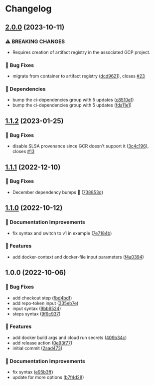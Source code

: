# Changelog

## [2.0.0](https://github.com/agrc/cloud-run-docker-deploy-composite-action/compare/v1.1.2...v2.0.0) (2023-10-11)


### ⚠ BREAKING CHANGES

* Requires creation of artifact registry in the associated GCP project.

### 🐛 Bug Fixes

* migrate from container to artifact registry ([dcd9621](https://github.com/agrc/cloud-run-docker-deploy-composite-action/commit/dcd96210f5e069ed1160c1f8e0992ccefd854d06)), closes [#23](https://github.com/agrc/cloud-run-docker-deploy-composite-action/issues/23)


### 🌲 Dependencies

* bump the ci-dependencies group with 5 updates ([c8510e1](https://github.com/agrc/cloud-run-docker-deploy-composite-action/commit/c8510e1be9e89f8ddfa963c53344abea96a1d1ba))
* bump the ci-dependencies group with 5 updates ([fda11e1](https://github.com/agrc/cloud-run-docker-deploy-composite-action/commit/fda11e1b5fa3fb8d3c8d5221adc161efcda7a5c0))

## [1.1.2](https://github.com/agrc/cloud-run-docker-deploy-composite-action/compare/v1.1.1...v1.1.2) (2023-01-25)


### 🐛 Bug Fixes

* disable SLSA provenance since GCR doesn't support it ([3c4c196](https://github.com/agrc/cloud-run-docker-deploy-composite-action/commit/3c4c196049b22d6c1352bf6a0f1e9fc69048d3dd)), closes [#13](https://github.com/agrc/cloud-run-docker-deploy-composite-action/issues/13)

## [1.1.1](https://github.com/agrc/cloud-run-docker-deploy-composite-action/compare/v1.1.0...v1.1.1) (2022-12-10)


### 🐛 Bug Fixes

* December dependency bumps 🌲 ([738853d](https://github.com/agrc/cloud-run-docker-deploy-composite-action/commit/738853d8b70a625fb2ffa2e703c01abc17a1ace3))

## [1.1.0](https://github.com/agrc/cloud-run-docker-deploy-composite-action/compare/v1.0.0...v1.1.0) (2022-10-12)


### 📖 Documentation Improvements

* fix syntax and switch to v1 in example ([7e7184b](https://github.com/agrc/cloud-run-docker-deploy-composite-action/commit/7e7184b5bfe60f8fe1bdebbbf28872c944436388))


### 🚀 Features

* add docker-context and docker-file input parameters ([f4a0394](https://github.com/agrc/cloud-run-docker-deploy-composite-action/commit/f4a03943fe405cb8892ffde6558fc09662d20d58))

## 1.0.0 (2022-10-06)


### 🐛 Bug Fixes

* add checkout step ([fbd4bdf](https://github.com/agrc/cloud-run-docker-deploy-composite-action/commit/fbd4bdf6b2a208c69cdc168f469e88349d58d8ad))
* add repo-token input ([335eb7e](https://github.com/agrc/cloud-run-docker-deploy-composite-action/commit/335eb7e79eb2698ed3ab709be5d4bc58d7adea51))
* input syntax ([9bb6524](https://github.com/agrc/cloud-run-docker-deploy-composite-action/commit/9bb6524271d4715d37d7beedfba7505f25644a1a))
* steps syntax ([9f9c937](https://github.com/agrc/cloud-run-docker-deploy-composite-action/commit/9f9c93712c6c2a476a6839d7b5fc7b5fe58450df))


### 🚀 Features

* add docker build args and cloud run secrets ([409b34c](https://github.com/agrc/cloud-run-docker-deploy-composite-action/commit/409b34cb161c37d1e0011c19cf12d12cf9abed27))
* add release action ([0e93f77](https://github.com/agrc/cloud-run-docker-deploy-composite-action/commit/0e93f77cbca0aaf23f7a030eaf5f514fbabcca41))
* initial commit ([2aad473](https://github.com/agrc/cloud-run-docker-deploy-composite-action/commit/2aad4737df9f7e612318213ea97a2b57d1e97704))


### 📖 Documentation Improvements

* fix syntax ([e95b3ff](https://github.com/agrc/cloud-run-docker-deploy-composite-action/commit/e95b3ffb0395a6d3da866a11be6e8bfd2c27062f))
* update for more options ([b7f4d28](https://github.com/agrc/cloud-run-docker-deploy-composite-action/commit/b7f4d28dae843bfca53cb63a301cf752c0d660f8))
